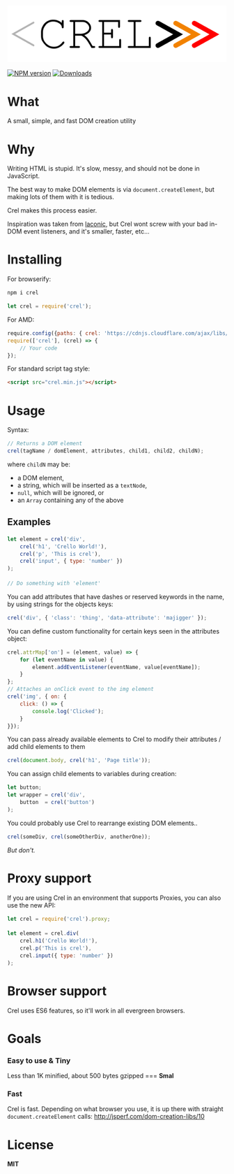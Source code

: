 ![crel](logo.png)

[![NPM version][npm-image]][npm-url]
[![Downloads][downloads-image]][downloads-url]

# What

A small, simple, and fast DOM creation utility

# Why

Writing HTML is stupid. It's slow, messy, and should not be done in JavaScript.

The best way to make DOM elements is via `document.createElement`, but making lots of them with it is tedious.

Crel makes this process easier.

Inspiration was taken from [laconic](https://github.com/joestelmach/laconic), but Crel wont screw with your bad in-DOM event listeners, and it's smaller,
faster, etc...

# Installing

For browserify:

```bash
npm i crel
```

```javascript
let crel = require('crel');
```

For AMD:

```javascript
require.config({paths: { crel: 'https://cdnjs.cloudflare.com/ajax/libs/crel/4.0.1/crel.min' }});
require(['crel'], (crel) => {
    // Your code
});
```

For standard script tag style:

```html
<script src="crel.min.js"></script>
```

# Usage

Syntax:

```javascript
// Returns a DOM element
crel(tagName / domElement, attributes, child1, child2, childN);
```

where `childN` may be:

- a DOM element,
- a string, which will be inserted as a `textNode`,
- `null`, which will be ignored, or
- an `Array` containing any of the above

## Examples

```javascript
let element = crel('div',
    crel('h1', 'Crello World!'),
    crel('p', 'This is crel'),
    crel('input', { type: 'number' })
);

// Do something with 'element'
```

You can add attributes that have dashes or reserved keywords in the name, by using strings for the objects keys:

```javascript
crel('div', { 'class': 'thing', 'data-attribute': 'majigger' });
```

You can define custom functionality for certain keys seen in the attributes
object:

```javascript
crel.attrMap['on'] = (element, value) => {
    for (let eventName in value) {
        element.addEventListener(eventName, value[eventName]);
    }
};
// Attaches an onClick event to the img element
crel('img', { on: {
    click: () => {
        console.log('Clicked');
    }
}});
```

You can pass already available elements to Crel to modify their attributes / add child elements to them

```javascript
crel(document.body, crel('h1', 'Page title'));
```

You can assign child elements to variables during creation:

```javascript
let button;
let wrapper = crel('div',
    button  = crel('button')
);
```

You could probably use Crel to rearrange existing DOM elements..

```javascript
crel(someDiv, crel(someOtherDiv, anotherOne));
```

_But don't._

# Proxy support

If you are using Crel in an environment that supports Proxies, you can also use the new API:

```javascript
let crel = require('crel').proxy;

let element = crel.div(
    crel.h1('Crello World!'),
    crel.p('This is crel'),
    crel.input({ type: 'number' })
);
```

# Browser support

Crel uses ES6 features, so it'll work in all evergreen browsers.

# Goals

### Easy to use & Tiny

Less than 1K minified, about 500 bytes gzipped === **Smal**

### Fast

Crel is fast.
Depending on what browser you use, it is up there with straight `document.createElement` calls: http://jsperf.com/dom-creation-libs/10

# License

**MIT**

[npm-image]: https://img.shields.io/npm/v/crel.svg?style=flat-square
[npm-url]: https://npmjs.org/package/crel
[downloads-image]: http://img.shields.io/npm/dm/crel.svg?style=flat-square
[downloads-url]: https://npmjs.org/package/crel
